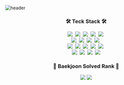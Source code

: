 ![header](https://capsule-render.vercel.app/api?type=waving&color=auto&height=200&section=header&text=YeRi%20Lee&fontColor=eeeeee&fontSize=90&fontAlign=50&fontAlignY=32&animation=fadeIn)

<!--
**leeyr0412/leeyr0412** is a ✨ _special_ ✨ repository because its `README.md` (this file) appears on your GitHub profile.

Here are some ideas to get you started:

- 🔭 I’m currently working on ...
- 🌱 I’m currently learning ...
- 👯 I’m looking to collaborate on ...
- 🤔 I’m looking for help with ...
- 💬 Ask me about ...
- 📫 How to reach me: ...
- 😄 Pronouns: ...
- ⚡ Fun fact: ...
[![Solved.ac 프로필](http://mazassumnida.wtf/api/v2/generate_badge?boj=leeyr0412)](https://solved.ac/leeyr0412)
![mazandi profile](http://mazandi.herokuapp.com/api?handle=leeyr0412&theme=warm)
-->

  <h3 align="center">🛠 Teck Stack 🛠</h3>
  <p align="center">
  <img src="https://img.shields.io/badge/Java-007396?style=flat&logo=Java&logoColor=white"/></a>&nbsp
  <img src="https://img.shields.io/badge/Spring Boot-6DB33F?style=flat&logo=springboot&logoColor=white"/></a>&nbsp
  <img src="https://img.shields.io/badge/Hibernate-59666C?style=flat&logo=hibernate&logoColor=white"/></a>&nbsp
  <img src="https://img.shields.io/badge/MySQL-4479A1?style=flat&logo=MySQL&logoColor=white"/></a>&nbsp
  <img src="https://img.shields.io/badge/Firebase-FFCA28?style=flat&logo=firebase&logoColor=white"/></a>&nbsp
  <br>
  <img src="https://img.shields.io/badge/JavaScript-F7DF1E?style=flat&logo=JavaScript&logoColor=white"/></a>&nbsp</a> 
  <img src="https://img.shields.io/badge/CSS3-1572B6?style=flat&logo=css3&logoColor=white"/></a>&nbsp</a>
  <img src="https://img.shields.io/badge/HTML-E34F26?style=flat&logo=html5&logoColor=white"/></a>&nbsp</a>
  <img src="https://img.shields.io/badge/React-61DAFB?style=flat&logo=react&logoColor=white"/></a>&nbsp
   <br>
   <img src="https://img.shields.io/badge/Android Studio-3DDC84?style=flat&logo=android&logoColor=white"/></a>&nbsp
  <img src="https://img.shields.io/badge/Unity-FFFFFF?style=flat&logo=unity&logoColor=black"/></a>&nbsp
  <img src="https://img.shields.io/badge/C-A8B9CC?style=flat&logo=c&logoColor=white"/></a>&nbsp
  <img src="https://img.shields.io/badge/C++-00599C?style=flat&logo=cplusplus&logoColor=white"/></a>&nbsp
  <img src="https://img.shields.io/badge/Python-white?style=flat&logo=Python&logoColor=#3776AB"/></a>&nbsp
  <br>
  <img src="https://img.shields.io/badge/Postman-FF6C37?style=flat&logo=postman&logoColor=white"/></a>&nbsp
  <img src="https://img.shields.io/badge/Discord-5865F2?style=flat&logo=discord&logoColor=white"/></a>&nbsp
  <img src="https://img.shields.io/badge/GitHub-gray?style=flat&logo=GitHub&logoColor=black"/></a>&nbsp
  <img src="https://img.shields.io/badge/Git-blue?style=flat&logo=Git&logoColor=F05032"/></a>
  
</p>


<h3 align="center">🏅 Baekjoon Solved Rank 🏅</h3>
  <p align="center">
  <img src="http://mazassumnida.wtf/api/v2/generate_badge?boj=leeyr0412" />
  <img src="http://mazandi.herokuapp.com/api?handle=leeyr0412&theme=warm" />
</p>


